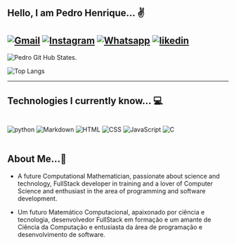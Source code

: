 ## Hello, I am Pedro Henrique... ✌️

[![Gmail](https://img.shields.io/badge/Gmail-D14836?style=for-the-badge&logo=gmail&logoColor=white)](pedrohenriqueufpa2018@gmail.com) [![Instagram](https://img.shields.io/badge/Instagram-E4405F?style=for-the-badge&logo=instagram&logoColor=white)](https://www.instagram.com/henrique.bello.fm/) [![Whatsapp](https://img.shields.io/badge/WhatsApp-25D366?style=for-the-badge&logo=whatsapp&logoColor=white)](https://wa.me/qr/ALOET3AYAWCLM1) [![likedin](https://img.shields.io/badge/LinkedIn-0077B5?style=for-the-badge&logo=linkedin&logoColor=white)](http://www.linkedin.com/in/pedro-henrique-martins-belo-b939b4299)
---

![Pedro Git Hub States.](https://github-readme-stats.vercel.app/api?username=PedroBello2023&show_icons=true&theme=cobalt)

![Top Langs](https://github-readme-stats.vercel.app/api/top-langs/?username=PedroBello2023&layout=compact)

---
## Technologies I currently know... 💻

<div style="display: inline_block"><br/>
    <img align="center" alt="python" src="https://img.shields.io/badge/Python-3776AB?style=for-the-badge&logo=python&logoColor=white" />
    <img align="center" alt="Markdown" src="https://img.shields.io/badge/Markdown-000000?style=for-the-badge&logo=markdown&logoColor=white" />
    <img align="center" alt="HTML" src="https://img.shields.io/badge/HTML5-E34F26?style=for-the-badge&logo=html5&logoColor=white" />
    <img align="center" alt="CSS" src="https://img.shields.io/badge/CSS3-1572B6?style=for-the-badge&logo=css3&logoColor=white" />
    <img align="center" alt="JavaScript" src="https://img.shields.io/badge/JavaScript-F7DF1E?style=for-the-badge&logo=javascript&logoColor=black"/>
    <img align="center" alt="C" src="https://img.shields.io/badge/C%2B%2B-00599C?style=for-the-badge&logo=c%2B%2B&logoColor=white"/>
</div><br/>

## About Me...🤩
* A future Computational Mathematician, passionate about science and technology, FullStack developer in training and a lover of Computer Science and enthusiast in the area of ​​programming and software development.

* Um futuro Matemático Computacional, apaixonado por ciência e tecnologia, desenvolvedor FullStack em formação e um amante de Ciência da Computação e entusiasta da área de programação e desenvolvimento de software.
